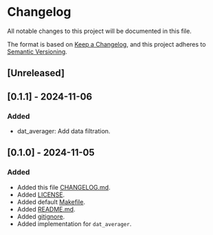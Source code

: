 # Changelog

All notable changes to this project will be documented in this file.

The format is based on [Keep a Changelog](https://keepachangelog.com/en/1.0.0/),
and this project adheres to [Semantic Versioning](https://semver.org/spec/v2.0.0.html).

## [Unreleased]


## [0.1.1] - 2024-11-06

### Added

- dat_averager: Add data filtration.


## [0.1.0] - 2024-11-05

### Added

- Added this file [CHANGELOG.md](./CHANGELOG.md).
- Added [LICENSE](./LICENSE).
- Added default [Makefile](./Makefile).
- Added [README.md](./README.md).
- Added [gitignore](./.gitignore).
- Added implementation for `dat_averager`.